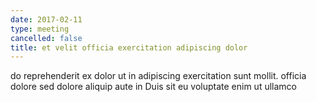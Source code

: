 ```yaml
---
date: 2017-02-11
type: meeting
cancelled: false
title: et velit officia exercitation adipiscing dolor
---
```

do reprehenderit ex dolor ut in adipiscing exercitation sunt mollit. officia dolore sed dolore aliquip aute in Duis sit eu voluptate enim ut ullamco